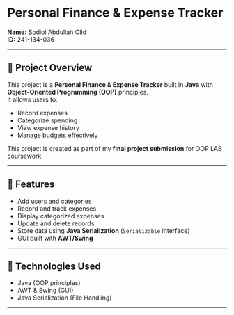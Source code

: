 # Personal Finance & Expense Tracker  

**Name:** Sodiol Abdullah Olid  
**ID:** 241-134-036  

---

## 📌 Project Overview  
This project is a **Personal Finance & Expense Tracker** built in **Java** with **Object-Oriented Programming (OOP)** principles.  
It allows users to:  
- Record expenses  
- Categorize spending  
- View expense history  
- Manage budgets effectively  

This project is created as part of my **final project submission** for OOP LAB coursework.  

---

## 🚀 Features  
- Add users and categories  
- Record and track expenses  
- Display categorized expenses  
- Update and delete records  
- Store data using **Java Serialization** (`Serializable` interface)  
- GUI built with **AWT/Swing**  

---

## 🔧 Technologies Used  
- Java (OOP principles)  
- AWT & Swing (GUI)  
- Java Serialization (File Handling)  

---
